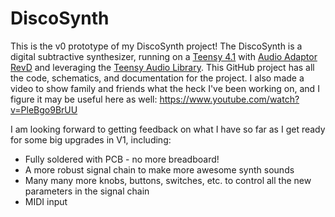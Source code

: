 # DiscoSynth
This is the v0 prototype of my DiscoSynth project! The DiscoSynth is a digital subtractive synthesizer, running on a [Teensy 4.1](https://www.pjrc.com/store/teensy41.html) with [Audio Adaptor RevD](https://www.pjrc.com/store/teensy3_audio.html) and leveraging the [Teensy Audio Library](https://www.pjrc.com/teensy/gui/). This GitHub project has all the code, schematics, and documentation for the project. I also made a video to show family and friends what the heck I've been working on, and I figure it may be useful here as well: https://www.youtube.com/watch?v=PleBgo9BrUU

I am looking forward to getting feedback on what I have so far as I get ready for some big upgrades in V1, including:
* Fully soldered with PCB - no more breadboard!
* A more robust signal chain to make more awesome synth sounds
* Many many more knobs, buttons, switches, etc. to control all the new parameters in the signal chain
* MIDI input
